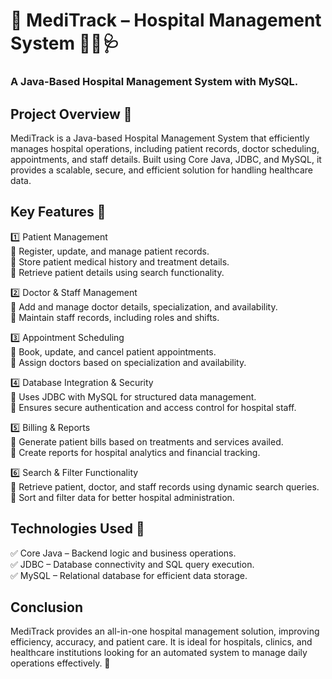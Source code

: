 # 🏥 MediTrack – Hospital Management System 👨‍⚕️🩺
### A Java-Based Hospital Management System with MySQL.

## Project Overview 📄<br>
MediTrack is a Java-based Hospital Management System that efficiently manages hospital operations, including patient records, doctor scheduling, appointments, and staff details. Built using Core Java, JDBC, and MySQL, it provides a scalable, secure, and efficient solution for handling healthcare data.

## Key Features 🏹<br>
1️⃣ Patient Management<br>
🔹 Register, update, and manage patient records.<br>
🔹 Store patient medical history and treatment details.<br>
🔹 Retrieve patient details using search functionality.<br>

2️⃣ Doctor & Staff Management<br>
🔹 Add and manage doctor details, specialization, and availability.<br>
🔹 Maintain staff records, including roles and shifts.<br>

3️⃣ Appointment Scheduling<br>
🔹 Book, update, and cancel patient appointments.<br>
🔹 Assign doctors based on specialization and availability.<br>

4️⃣ Database Integration & Security<br>
🔹 Uses JDBC with MySQL for structured data management.<br>
🔹 Ensures secure authentication and access control for hospital staff.<br>

5️⃣ Billing & Reports<br>
🔹 Generate patient bills based on treatments and services availed.<br>
🔹 Create reports for hospital analytics and financial tracking.<br>

6️⃣ Search & Filter Functionality<br>
🔹 Retrieve patient, doctor, and staff records using dynamic search queries.<br>
🔹 Sort and filter data for better hospital administration.

## Technologies Used 🔭<br>
✅ Core Java – Backend logic and business operations.<br>
✅ JDBC – Database connectivity and SQL query execution.<br>
✅ MySQL – Relational database for efficient data storage.<br>

## Conclusion <br>
MediTrack provides an all-in-one hospital management solution, improving efficiency, accuracy, and patient care. It is ideal for hospitals, clinics, and healthcare institutions looking for an automated system to manage daily operations effectively. 🚀
